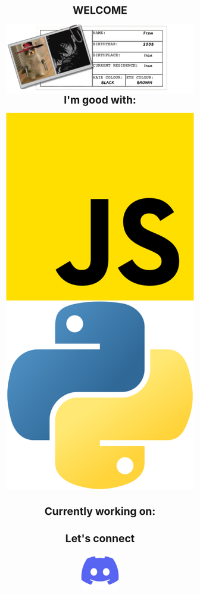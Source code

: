 <h1 align="center">WELCOME</h1>
<img src='https://raw.githubusercontent.com/Fr-zm/Fr-zm/refs/heads/main/readme/header.png' align="left">
 <h1 align="center">I'm good with:</h1>
 <p><a href="https://www.freecodecamp.org/certification/Frzm/javascript-algorithms-and-data-structures-v8"><img src="https://raw.githubusercontent.com/Fr-zm/Fr-zm/refs/heads/main/readme/js.png" alt="javaScript"></a>
<a href="https://www.freecodecamp.org/certification/Frzm/scientific-computing-with-python-v7"><img src="https://raw.githubusercontent.com/Fr-zm/Fr-zm/refs/heads/main/readme/python.png" alt="python"></a>
</p>
<h1 align="center">Currently working on:</h1>
<h1 align="center">Let's connect</h1>
<p align="center"><a href="https://discord.com/users/frzm"><img src="https://raw.githubusercontent.com/Fr-zm/Fr-zm/refs/heads/main/readme/discord.png" width="100px"></a></p>
